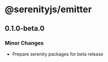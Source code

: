 # @serenityjs/emitter

## 0.1.0-beta.0

### Minor Changes

- Prepare serenity packages for beta release
